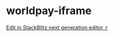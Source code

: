 # worldpay-iframe

[Edit in StackBlitz next generation editor ⚡️](https://stackblitz.com/~/github.com/ismaelc2001/worldpay-iframe)